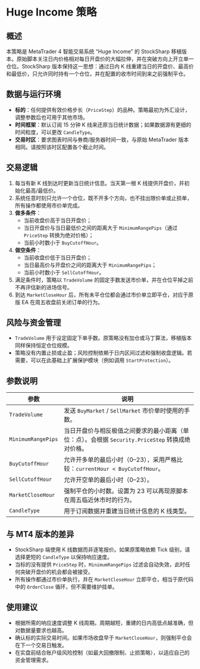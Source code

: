 # Huge Income 策略

## 概述
本策略是 MetaTrader 4 智能交易系统 “Huge Income” 的 StockSharp 移植版本。原始脚本关注日内价格相对每日开盘价的大幅拉伸，并在突破方向上开立单一仓位。StockSharp 版本保持这一思想：通过日内 K 线重建当日的开盘价、最高价和最低价，只允许同时持有一个仓位，并在配置的收市时间到来之前强制平仓。

## 数据与运行环境
- **标的**：任何提供有效价格步长（`PriceStep`）的品种。策略最初为外汇设计，调整参数后也可用于其他市场。
- **时间框架**：默认订阅 15 分钟 K 线来还原当日统计数据；如果数据源有更细的时间粒度，可以更改 `CandleType`。
- **交易时区**：要求图表时间与券商/服务器时间一致，与原始 MetaTrader 版本相同。请按照该时区配置各个截止时间。

## 交易逻辑
1. 每当有新 K 线到达时更新当日统计信息。当天第一根 K 线提供开盘价，并初始化最高/最低价。
2. 系统任意时刻只允许一个仓位，既不开多个方向，也不挂出限价单或止损单，所有操作都使用市价单完成。
3. **做多条件**：
   - 当前收盘价高于当日开盘价；
   - 当日开盘价与当日最低价之间的距离大于 `MinimumRangePips`（通过 `PriceStep` 转换为绝对价格）；
   - 当前小时数小于 `BuyCutoffHour`。
4. **做空条件**：
   - 当前收盘价低于当日开盘价；
   - 当日最高价与开盘价之间的距离大于 `MinimumRangePips`；
   - 当前小时数小于 `SellCutoffHour`。
5. 满足条件时，策略以 `TradeVolume` 的固定手数发送市价单，并在仓位平掉之前不再评估新的进场信号。
6. 到达 `MarketCloseHour` 后，所有未平仓位都会通过市价单立即平仓，对应于原版 EA 在周五收盘前关闭订单的行为。

## 风险与资金管理
- `TradeVolume` 用于设定固定下单手数。原策略没有加仓或马丁算法，移植版本同样保持恒定仓位规模。
- 策略没有内置止损或止盈；风险控制依赖于日内区间过滤和强制收盘逻辑。若需要，可以在此基础上扩展保护模块（例如调用 `StartProtection`）。

## 参数说明
| 参数 | 说明 |
|------|------|
| `TradeVolume` | 发送 `BuyMarket` / `SellMarket` 市价单时使用的手数。 |
| `MinimumRangePips` | 当日开盘价与相反极值之间要求的最小距离（单位：点）。会根据 `Security.PriceStep` 转换成绝对价格。 |
| `BuyCutoffHour` | 允许开多单的最后小时（0–23），采用严格比较：`currentHour < BuyCutoffHour`。 |
| `SellCutoffHour` | 允许开空单的最后小时（0–23）。 |
| `MarketCloseHour` | 强制平仓的小时数。设置为 23 可以再现原脚本在周五临近休市时的行为。 |
| `CandleType` | 用于订阅数据并重建当日统计信息的 K 线类型。 |

## 与 MT4 版本的差异
- StockSharp 端使用 K 线数据而非逐笔报价。如果原策略依赖 Tick 级别，请选择更短的 `CandleType` 以保持响应速度。
- 当标的没有提供 `PriceStep` 时，`MinimumRangePips` 过滤会自动失效，此时任何突破开盘价的机会都会被接受。
- 所有操作都通过市价单执行，并在 `MarketCloseHour` 立即平仓，相当于原代码中的 `OrderClose` 循环，但不需要维护挂单。

## 使用建议
- 根据所需的响应速度调整 K 线周期。周期越短，重建的日内高低点越准确，但对数据量要求也越高。
- 确认标的实际交易时间。如果市场收盘早于 `MarketCloseHour`，则强制平仓会在下一个交易日触发。
- 在实盘前结合账户级风险控制（如最大回撤限制、止损策略），以适应自己的资金管理需求。
